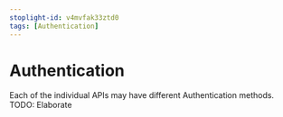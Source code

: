 ```yaml
---
stoplight-id: v4mvfak33ztd0
tags: [Authentication]
---
```


# Authentication

Each of the individual APIs may have different Authentication methods.
TODO: Elaborate
